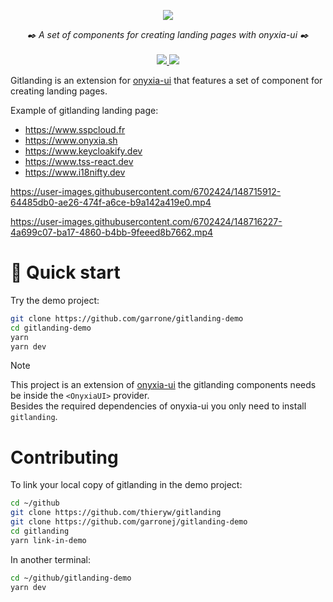 <p align="center">
    <img src="https://user-images.githubusercontent.com/6702424/149700453-81e535ba-7196-4765-88bd-ab2b30e6875b.png">  
</p>
<p align="center">
    <i>✒️ A set of components for creating landing pages with onyxia-ui ✒️</i>
    <br>
    <br>
    <a href="https://github.com/thieryw/gitlanding/actions">
      <img src="https://github.com/thieryw/gitlanding/workflows/ci/badge.svg?branch=main">
    </a>
    <a href="https://github.com/garronej/gitlanding/blob/main/LICENSE">
      <img src="https://img.shields.io/npm/l/gitlanding">
    </a>
</p>

Gitlanding is an extension for [onyxia-ui](https://github.com/InseeFrLab/onyxia-ui) that features a set of
component for creating landing pages.

Example of gitlanding landing page:

-   https://www.sspcloud.fr
-   https://www.onyxia.sh
-   https://www.keycloakify.dev
-   https://www.tss-react.dev
-   https://www.i18nifty.dev

https://user-images.githubusercontent.com/6702424/148715912-64485db0-ae26-474f-a6ce-b9a142a419e0.mp4

https://user-images.githubusercontent.com/6702424/148716227-4a699c07-ba17-4860-b4bb-9feeed8b7662.mp4

# 🚀 Quick start

Try the demo project:

```bash
git clone https://github.com/garrone/gitlanding-demo
cd gitlanding-demo
yarn
yarn dev
```

> [!NOTE]  
> This project is an extension of [onyxia-ui](https://github.com/InseeFrLab/onyxia-ui) the
> gitlanding components needs be inside the `<OnyxiaUI>` provider.  
> Besides the required dependencies of onyxia-ui you only need to install `gitlanding`.

# Contributing

To link your local copy of gitlanding in the demo project:

```bash
cd ~/github
git clone https://github.com/thieryw/gitlanding
git clone https://github.com/garronej/gitlanding-demo
cd gitlanding
yarn link-in-demo
```

In another terminal:

```bash
cd ~/github/gitlanding-demo
yarn dev
```
